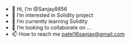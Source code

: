 - 👋 Hi, I’m @Sanjay8856
- 👀 I’m interested in Solidity project
- 🌱 I’m currently learning Solidity
- 💞️ I’m looking to collaborate on ...
- 📫 How to reach me patel16sanjay@gmail.com


<!---
Sanjay8856/Sanjay8856 is a ✨ special ✨ repository because its `README.md` (this file) appears on your GitHub profile.
You can click the Preview link to take a look at your changes.
--->
